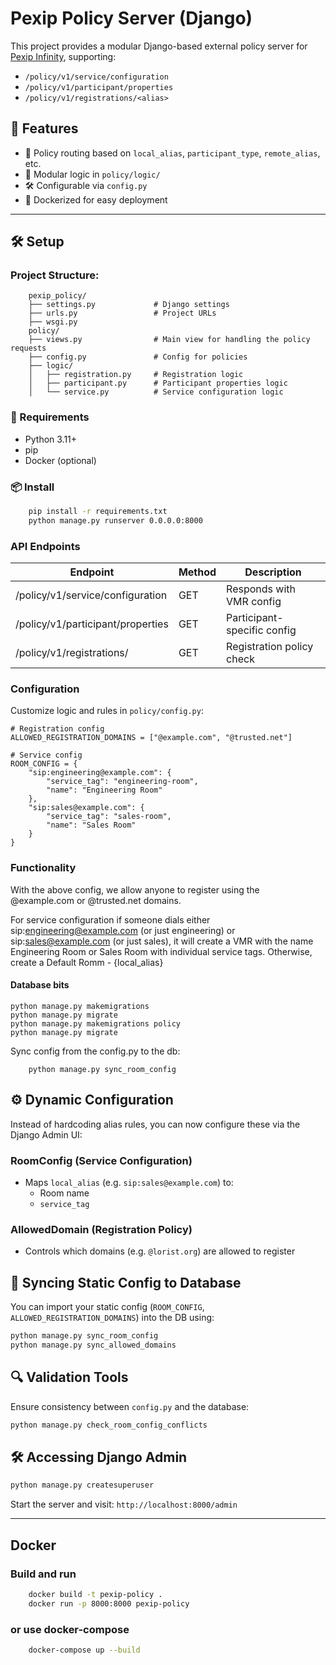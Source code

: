 # Pexip Policy Server (Django)

This project provides a modular Django-based external policy server for [Pexip Infinity](https://docs.pexip.com/admin/external_policy.htm), supporting:

- `/policy/v1/service/configuration`
- `/policy/v1/participant/properties`
- `/policy/v1/registrations/<alias>`

## 🚀 Features

- 🔐 Policy routing based on `local_alias`, `participant_type`, `remote_alias`, etc.
- 🧩 Modular logic in `policy/logic/`
- 🛠 Configurable via `config.py`
- 🐳 Dockerized for easy deployment

---

## 🛠 Setup

### Project Structure:
```
    pexip_policy/
    ├── settings.py             # Django settings
    ├── urls.py                 # Project URLs
    ├── wsgi.py
    policy/
    ├── views.py                # Main view for handling the policy requests
    ├── config.py               # Config for policies
    ├── logic/
    │   ├── registration.py     # Registration logic
    │   ├── participant.py      # Participant properties logic
    │   └── service.py          # Service configuration logic
```

### 🔧 Requirements

- Python 3.11+
- pip
- Docker (optional)

### 📦 Install

```bash
    pip install -r requirements.txt
    python manage.py runserver 0.0.0.0:8000
```

### API Endpoints
| Endpoint  | Method | Description |
| --- | --- | --- |
| /policy/v1/service/configuration | GET | Responds with VMR config |
| /policy/v1/participant/properties | GET | Participant-specific config |
| /policy/v1/registrations/<alias> | GET | Registration policy check |

### Configuration

Customize logic and rules in `policy/config.py`:

```
# Registration config
ALLOWED_REGISTRATION_DOMAINS = ["@example.com", "@trusted.net"]

# Service config
ROOM_CONFIG = {
    "sip:engineering@example.com": {
        "service_tag": "engineering-room",
        "name": "Engineering Room"
    },
    "sip:sales@example.com": {
        "service_tag": "sales-room",
        "name": "Sales Room"
    }
}
```

### Functionality

With the above config, we allow anyone to register using the @example.com or @trusted.net domains.

For service configuration if someone dials either sip:engineering@example.com (or just engineering) or sip:sales@example.com (or just sales), it will create a VMR with the name Engineering Room or Sales Room with individual service tags. Otherwise, create a Default Romm - {local_alias}

#### Database bits

```
python manage.py makemigrations
python manage.py migrate
python manage.py makemigrations policy
python manage.py migrate
```

Sync config from the config.py to the db:
```
    python manage.py sync_room_config
```
## ⚙️ Dynamic Configuration

Instead of hardcoding alias rules, you can now configure these via the Django Admin UI:

### RoomConfig (Service Configuration)
- Maps `local_alias` (e.g. `sip:sales@example.com`) to:
  - Room name
  - `service_tag`

### AllowedDomain (Registration Policy)
- Controls which domains (e.g. `@lorist.org`) are allowed to register

## 🧪 Syncing Static Config to Database

You can import your static config (`ROOM_CONFIG`, `ALLOWED_REGISTRATION_DOMAINS`) into the DB using:

```bash
python manage.py sync_room_config
python manage.py sync_allowed_domains
```

## 🔍 Validation Tools

Ensure consistency between `config.py` and the database:

```bash
python manage.py check_room_config_conflicts
```

## 🛠 Accessing Django Admin
```bash
python manage.py createsuperuser
```

Start the server and visit:
`http://localhost:8000/admin`

---

## Docker
### Build and run
```bash
    docker build -t pexip-policy .
    docker run -p 8000:8000 pexip-policy
```
### or use docker-compose
```bash
    docker-compose up --build
```